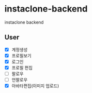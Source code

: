 # instaclone-backend

instaclone backend

## User

- [x] 계정생성
- [x] 프로필보기
- [x] 로그인
- [x] 프로필 편집
- [ ] 팔로우
- [ ] 언팔로우
- [x] 아바타편집(이미지 업로드)
